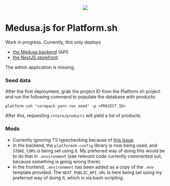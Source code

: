 <p align="center">
<a href="https://console.platform.sh/projects/create-project/?template=https://github.com/platformista/medusa/blob/main/template-definition.yaml&utm_campaign=deploy_on_platform?utm_medium=button&utm_source=affiliate_links&utm_content=https://github.com/platformista/medusa/blob/main/template-definition.yaml" target="_blank" title="Deploy with Platform.sh"><img src="https://platform.sh/images/deploy/deploy-button-lg-blue.svg"></a>
</p>

# Medusa.js for Platform.sh

Work in progress. Currently, this only deploys

- [the Medusa backend](https://docs.medusajs.com/development/backend/install) (API)
- [the NextJS storefront](https://docs.medusajs.com/starters/nextjs-medusa-starter)

The admin application is missing.

### Seed data

After the first deployment, grab the project ID from the Platform.sh project and run the following command to populate the database with products: 

```
platform ssh "corepack yarn run seed" -p <PROJECT_ID>
```

After this, requesting `/store/products` will yield a list of products. 


### Mods

- Currently ignoring TS typechecking because of [this issue](https://github.com/medusajs/medusa/issues/4060).
- In the backend, the `platformsh-config` library is now being used, and `STORE_CORS` is being set using it. My preferred way of doing this would be to do that in `.environment` (see relevant code currently commented out, because something is going wrong there).
- In the frontend, `.environment` has been added as a copy of the `.env` template provided. The `NEXT_PUBLIC_API_URL` is here being set using my preferred way of doing it, which is via bash scripting.